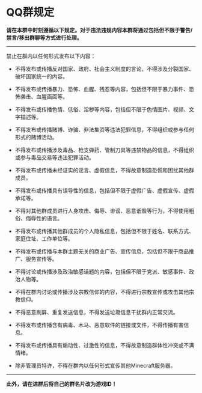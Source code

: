 # QQ群规定

**请在本群中时刻遵循以下规定。对于违法违规内容本群将通过包括但不限于警告/禁言/移出群聊等方式进行处理。**

---

禁止在群内以任何形式发布以下内容：

- 不得发布或传播反对国家、政府、社会主义制度的言论，不得涉及分裂国家、破坏国家统一的内容。

- 不得发布或传播暴力、恐怖、血腥、残忍等内容，包括但不限于暴力事件、恐怖袭击、血腥画面等。

- 不得发布或传播色情、低俗、淫秽等内容，包括但不限于色情图片、视频、文字描述等。

- 不得发布或传播赌博、诈骗、非法集资等违法犯罪信息，不得组织或参与任何形式的赌博活动。

- 不得发布或传播涉及毒品、枪支弹药、管制刀具等违禁物品的信息，不得组织或参与毒品交易等违法犯罪活动。

- 不得发布或传播未经证实的谣言、虚假信息，不得故意制造恐慌和困扰其他群成员。

- 不得发布或传播具有误导性的信息，包括但不限于虚假广告、虚假宣传、虚假承诺等。

- 不得对其他群成员进行人身攻击、侮辱、诽谤、恶意诋毁等行为，不得使用粗俗、侮辱性的语言。

- 不得发布或传播其他群成员的个人隐私信息，包括但不限于姓名、联系方式、家庭住址、工作单位等。

- 不得发布或传播与本群主题无关的商业广告、宣传信息，包括但不限于商品推广、服务宣传等。

- 不得讨论或传播涉及政治敏感话题的内容，包括但不限于党派、敏感事件、政治人物等。

- 不得在群内讨论或传播涉及宗教信仰的内容，不得进行宗教宣传或攻击其他宗教信仰。

- 不得恶意刷屏、重复发送信息，不得发送垃圾信息干扰群内正常交流。

- 不得发布或传播含有病毒、木马、恶意软件的链接或文件，不得传播有害信息。

- 不得发布或传播具有煽动性、过激性的信息，不得故意制造群体性冲突或不满情绪。
- 除非管理员特许，不得在群内以任何形式宣传其他Minecraft服务器。

---

**此外，请在进群后将自己的群名片改为游戏ID！**

